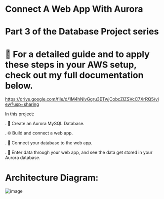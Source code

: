 # Connect A Web App With Aurora

# Part 3 of the Database Project series
# 📸 For a detailed guide and to apply these steps in your AWS setup, check out my full documentation below.
https://drive.google.com/file/d/1M4hNIvGgru3ETwjCobcZIZSVcC7XrRQ5/view?usp=sharing

In this project:

. 🧱 Create an Aurora MySQL Database.

. 🌐 Build and connect a web app.

. 🔗 Connect your database to the web app.

. 💽 Enter data through your web app, and see the data get stored in your Aurora database.

# Architecture Diagram:
![image](https://github.com/user-attachments/assets/afcc297d-bfb1-4ee7-9851-b0678afd8385)
